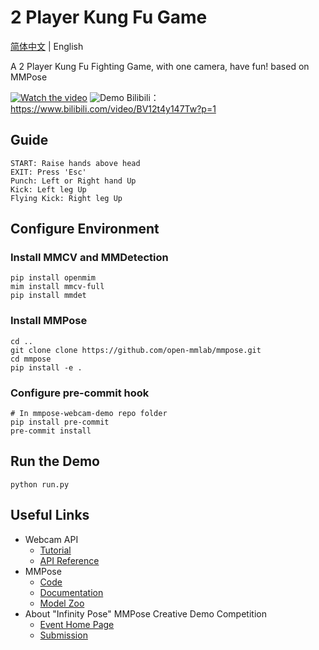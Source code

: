 # 2 Player Kung Fu Game

[简体中文](/README.md) | English

A 2 Player Kung Fu Fighting Game,  with one camera, have fun! based on MMPose

[![Watch the video](https://user-images.githubusercontent.com/15977946/171618680-49968673-6f11-4b9d-b63e-72543e8a75a0.gif)](https://www.bilibili.com/video/BV12t4y147Tw?p=1)
![Demo](/images/demo.jpg?raw=true "demo")
Bilibili：https://www.bilibili.com/video/BV12t4y147Tw?p=1

## Guide
```
START: Raise hands above head        
EXIT: Press 'Esc'
Punch: Left or Right hand Up
Kick: Left leg Up
Flying Kick: Right leg Up
```


## Configure Environment

### Install MMCV and MMDetection

```shell
pip install openmim
mim install mmcv-full
pip install mmdet
```

### Install MMPose

```shell
cd ..
git clone clone https://github.com/open-mmlab/mmpose.git
cd mmpose
pip install -e .
```

### Configure pre-commit hook

```shell
# In mmpose-webcam-demo repo folder
pip install pre-commit
pre-commit install
```

## Run the Demo

```shell
python run.py
```

## Useful Links

- Webcam API
  - [Tutorial](https://mmpose.readthedocs.io/en/latest/tutorials/7_webcam_api.html)
  - [API Reference](https://mmpose.readthedocs.io/en/latest/api.html#mmpose-apis-webcam)
- MMPose
  - [Code](https://github.com/open-mmlab/mmpose)
  - [Documentation](https://mmpose.readthedocs.io/en/latest/)
  - [Model Zoo](https://mmpose.readthedocs.io/en/latest/modelzoo.html)
- About "Infinity Pose" MMPose Creative Demo Competition
  - [Event Home Page](https://openmmlab.com/community/mmpose-demo)
  - [Submission](https://github.com/open-mmlab/mmpose/issues/1407)
